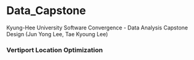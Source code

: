 # Data_Capstone
Kyung-Hee University Software Convergence - Data Analysis Capstone Design (Jun Yong Lee, Tae Kyoung Lee)

### Vertiport Location Optimization
